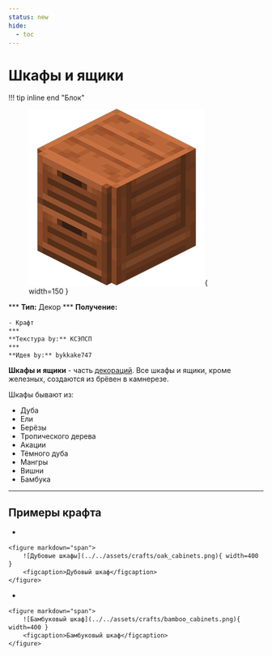 ```yaml
---
status: new
hide:
  - toc
---
```


# Шкафы и ящики

!!! tip inline end "Блок"
    <figure markdown="span">
        ![Декор на кошкокрафте](../../assets/items/items/drawer.png){ width=150 }
    </figure>
    ***
    **Тип:** Декор
    ***
    **Получение:**
    
    - Крафт
    ***
    **Текстура by:** КСЭПСП
    ***
    **Идея by:** bykkake747

**Шкафы и ящики** - часть [декораций](../../../gameplay/unique/decor). Все шкафы и ящики, кроме железных, создаются из брёвен в камнерезе.

Шкафы бывают из:

- Дуба
- Ели
- Берёзы
- Тропического дерева
- Акации
- Тёмного дуба
- Мангры
- Вишни
- Бамбука

***

## Примеры крафта

<div class="grid cards" markdown>

- 

    <figure markdown="span">
        ![Дубовые шкафы](../../assets/crafts/oak_cabinets.png){ width=400 }
        <figcaption>Дубовый шкаф</figcaption>
    </figure>

- 


    <figure markdown="span">
        ![Бамбуковый шкаф](../../assets/crafts/bamboo_cabinets.png){ width=400 }
        <figcaption>Бамбуковый шкаф</figcaption>
    </figure>

</div>

